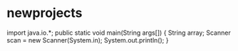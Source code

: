 # newprojects
import java.io.*;
public static void main(String args[])
{
String array;
Scanner scan = new Scanner(System.in);
System.out.println();
}
